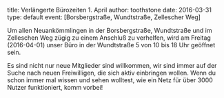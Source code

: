 title: Verlängerte Bürozeiten 1. April
author: toothstone
date: 2016-03-31
type: default
event: [Borsbergstraße, Wundtstraße, Zellescher Weg]


Um allen Neuankömmlingen in der Borsbergstraße, Wundtstraße und im Zelleschen Weg zügig zu einem Anschluß zu verhelfen, wird am Freitag (2016-04-01) unser Büro in der Wundtstraße 5 von 10 bis 18 Uhr geöffnet sein.

Es sind nicht nur neue Mitglieder sind willkommen, wir sind immer auf der Suche nach neuen Freiwilligen, die sich aktiv einbringen wollen. Wenn du schon immer mal wissen und sehen wolltest, wie ein Netz für über 3000 Nutzer funktioniert, komm vorbei!

